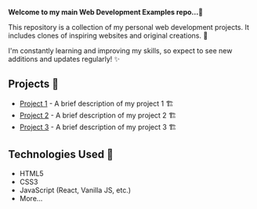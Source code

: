 **Welcome to my main Web Development Examples repo...🎉**

This repository is a collection of my personal web development projects. It includes clones of inspiring websites and original creations. 🚀

I'm constantly learning and improving my skills, so expect to see new additions and updates regularly! ✨

## Projects 🔨

* [Project 1](https://www.samplelogic.com/wp-content/uploads/2022/09/coming-soon-background-illustration-template-design-free-vector1.jpg) - A brief description of my project 1 🏗️
* [Project 2](https://www.samplelogic.com/wp-content/uploads/2022/09/coming-soon-background-illustration-template-design-free-vector1.jpg) - A brief description of my project 2 🏗️
* [Project 3](https://www.samplelogic.com/wp-content/uploads/2022/09/coming-soon-background-illustration-template-design-free-vector1.jpg) - A brief description of my project 3 🏗️

## Technologies Used 🧰

* HTML5
* CSS3
* JavaScript (React, Vanilla JS, etc.)
* More...
